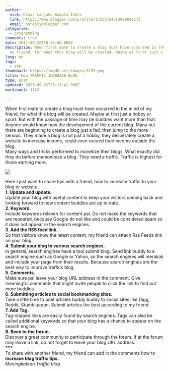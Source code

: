 ```yaml
---
author:
  nick: Dimas Lanjaka Kumala Indra
  link: https://www.blogger.com/profile/17555754514989936273
  email: noreply@blogger.com
categories:
  - programming
comments: true
date: 2017-09-22T18:36:00.000Z
description: When first mate to create a blog must have occurred in the mind of
  my friend, for what this blog will be created. Maybe at first just a
lang: en
tags:
  - seo
thumbnail: https://imgdb.net/images/3195.png
title: How TRAFFIC INCREASE BLOG
type: post
updated: 2023-09-02T23:13:41.000Z
wordcount: 1312

---
```


When first mate to create a blog must have occurred in the mind of my friend, for what this blog will be created. Maybe at first just a hobby or sport. But with the passage of time may be buddies want more than that.  
Anyone would know how the development of the current blog. Many out there are beginning to create a blog just a fad, then jump to the more serious. They made a blog is not just a hobby, they deliberately create a website to increase income, could even exceed their income outside the blog.  
Many ways and tricks performed to monetize their blogs. What exactly did they do before memoniteze a blog. They need a traffic. Traffic is highest for those earning more.  

[![](https://imgdb.net/images/3195.png)](https://imgdb.net/images/3195.png)

  
Here I just want to share tips with a friend, how to increase traffic to your blog or website.  
**1\. Update and update.**  
Update your blog with useful content to keep your visitors coming back and looking forward to new content buddies are up to date.  
**2\. Keyword.**  
Include keywords releven for content pal. Do not make the keywords that are repeated, because Google do not like and could be considered spam so it does not appear in the search engines.  
**3\. Add the RSS feed link.**  
So that visitors know the latest content, my friend can attach Rss Feeds link on your blog.  
**4\. Submit your blog to various search engines.**  
In general, search engines have a tool submit blog. Send link buddy to a search engine such as Google or Yahoo, so the search engines will merakak and include your page from their results. Because search engines are the best way to improve traffick blog.  
**5\. Comments.**  
Make sure pal leave your blog URL address in the comment. Give meaningful comments that might invite people to click the link to find out more buddies.  
**6\. Submitting articles to social bookmarking sites.**  
Take a little time to post articles buddy buddy to social sites like Digg, Reddit, Stumbluepon. Submit articles the best according to my friend.  
**7\. Add Tag.**  
Tag-shaped links are easily found by search engines. Tags can also be called additional keywords so that your blog has a chance to appear on the search engine.  
**8\. Been to the forum.**  
Discover a great community to participate through the forum. If at the forum may leave a link, do not forget to leave your blog URL address.  
**\*\*\***  
To share with another friend, my friend can add in the comments how to **increase blog traffic tips.**  
_Meningkatkan Traffic blog_